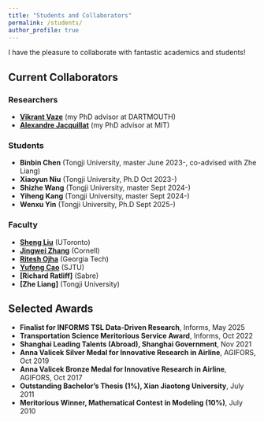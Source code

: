 ```yaml
---
title: "Students and Collaborators"
permalink: /students/
author_profile: true
---
```


I have the pleasure to collaborate with fantastic academics and students!
## Current Collaborators


### Researchers
- **[Vikrant Vaze](https://engineering.dartmouth.edu/community/faculty/vikrant-vaze)** (my PhD advisor at DARTMOUTH)
- **[Alexandre Jacquillat](https://mitsloan.mit.edu/faculty/directory/alexandre-jacquillat)** (my PhD advisor at MIT)

### Students
- **Binbin Chen** (Tongji University, master June 2023-, co-advised with Zhe Liang)
- **Xiaoyun Niu** (Tongji University, Ph.D Oct 2023-)
- **Shizhe Wang** (Tongji University, master Sept 2024-)
- **Yiheng Kang** (Tongji University, master Sept 2024-)
- **Wenxu Yin** (Tongji University, Ph.D Sept 2025-)


### Faculty
- **[Sheng Liu](https://discover.research.utoronto.ca/21123-sheng-liu/publications)** (UToronto)
- **[Jingwei Zhang](https://www.jingwei-zhang.com/)** (Cornell)
- **[Ritesh Ojha](https://rojha8.github.io/)** (Georgia Tech)
- **[Yufeng Cao](https://www.acem.sjtu.edu.cn/en/faculty/caoyufeng.html)** (SJTU)
- **[Richard Ratliff]** (Sabre)
- **[Zhe Liang]** (Tongji University)

## Selected  Awards
- **Finalist for INFORMS TSL Data-Driven Research**, Informs, May 2025
- **Transportation Science Meritorious Service Award**, Informs, Oct 2022
- **Shanghai Leading Talents (Abroad), Shanghai Government**, Nov 2021
- **Anna Valicek Silver Medal for Innovative Research in Airline**, AGIFORS, Oct 2019
- **Anna Valicek Bronze Medal for Innovative Research in Airline**, AGIFORS, Oct 2017
- **Outstanding Bachelor’s Thesis (1%), Xian Jiaotong University**, July 2011     
- **Meritorious Winner, Mathematical Contest in Modeling (10%)**, July 2010
 



